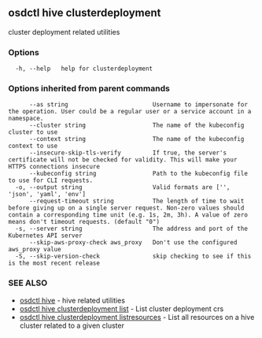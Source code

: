 ## osdctl hive clusterdeployment

cluster deployment related utilities

### Options

```
  -h, --help   help for clusterdeployment
```

### Options inherited from parent commands

```
      --as string                        Username to impersonate for the operation. User could be a regular user or a service account in a namespace.
      --cluster string                   The name of the kubeconfig cluster to use
      --context string                   The name of the kubeconfig context to use
      --insecure-skip-tls-verify         If true, the server's certificate will not be checked for validity. This will make your HTTPS connections insecure
      --kubeconfig string                Path to the kubeconfig file to use for CLI requests.
  -o, --output string                    Valid formats are ['', 'json', 'yaml', 'env']
      --request-timeout string           The length of time to wait before giving up on a single server request. Non-zero values should contain a corresponding time unit (e.g. 1s, 2m, 3h). A value of zero means don't timeout requests. (default "0")
  -s, --server string                    The address and port of the Kubernetes API server
      --skip-aws-proxy-check aws_proxy   Don't use the configured aws_proxy value
  -S, --skip-version-check               skip checking to see if this is the most recent release
```

### SEE ALSO

* [osdctl hive](osdctl_hive.md)	 - hive related utilities
* [osdctl hive clusterdeployment list](osdctl_hive_clusterdeployment_list.md)	 - List cluster deployment crs
* [osdctl hive clusterdeployment listresources](osdctl_hive_clusterdeployment_listresources.md)	 - List all resources on a hive cluster related to a given cluster

